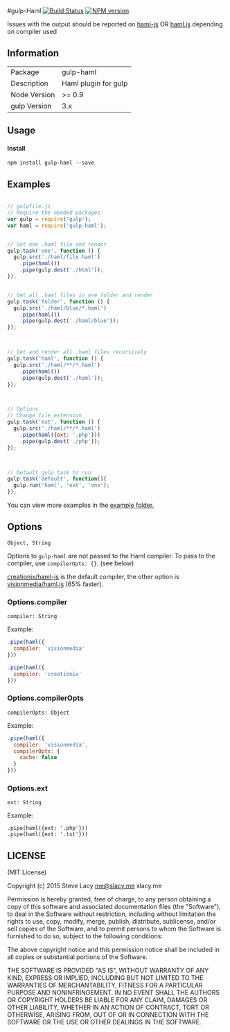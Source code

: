 #gulp-Haml
[![Build Status](https://travis-ci.org/stevelacy/gulp-haml.png?branch=master)](https://travis-ci.org/stevelacy/gulp-haml)
[![NPM version](https://badge.fury.io/js/gulp-haml.png)](http://badge.fury.io/js/gulp-haml)

Issues with the output should be reported on [haml-js](https://github.com/creationix/haml-js) OR [haml.js](https://github.com/visionmedia/haml.js) depending on compiler used

## Information

<table>
<tr>
<td>Package</td><td>gulp-haml</td>
</tr>
<tr>
<td>Description</td>
<td>Haml plugin for gulp</td>
</tr>
<tr>
<td>Node Version</td>
<td>>= 0.9</td>
</tr>
<tr>
<td>gulp Version</td>
<td>3.x</td>
</tr>
</table>

## Usage
#### Install
    npm install gulp-haml --save

## Examples

```javascript

// gulpfile.js
// Require the needed packages
var gulp = require('gulp');
var haml = require('gulp-haml');


// Get one .haml file and render
gulp.task('one', function () {
  gulp.src('./haml/file.haml')
    .pipe(haml())
    .pipe(gulp.dest('./html'));
});


// Get all .haml files in one folder and render
gulp.task('folder', function () {
  gulp.src('./haml/blue/*.haml')
    .pipe(haml())
    .pipe(gulp.dest('./haml/blue'));
});



// Get and render all .haml files recursively
gulp.task('haml', function () {
  gulp.src('./haml/**/*.haml')
    .pipe(haml())
    .pipe(gulp.dest('./haml'));
});



// Options
// Change file extension
gulp.task('ext', function () {
  gulp.src('./haml/**/*.haml')
    .pipe(haml({ext: '.php'}))
    .pipe(gulp.dest('./php'));
});



// Default gulp task to run
gulp.task('default', function(){
  gulp.run('haml', 'ext', 'one');
});

```
You can view more examples in the [example folder.](https://github.com/stevelacy/gulp-haml/tree/master/examples)

## Options
`Object, String`

Options to `gulp-haml` are not passed to the Haml compiler. To pass to the compiler, use `compilerOpts: {}`. (see below)

[creationix/haml-js](https://github.com/creationix/haml-js) is the default compiler, the other option is [visionmedia/haml.js](https://github.com/visionmedia/haml.js) (65% faster).

### Options.compiler
`compiler: String`

Example:
```javascript
.pipe(haml({
  compiler: 'visionmedia'
}))

.pipe(haml({
  compiler: 'creationix'
}))
```

### Options.compilerOpts
`compilerOpts: Object`

Example:
```javascript
.pipe(haml({
  compiler: 'visionmedia',
  compilerOpts: {
    cache: false
  }
}))
```

### Options.ext
`ext: String`

Example:

    .pipe(haml({ext: '.php'}))
    .pipe(haml({ext: '.txt'}))






## LICENSE

(MIT License)

Copyright (c) 2015 Steve Lacy <me@slacy.me> slacy.me

Permission is hereby granted, free of charge, to any person obtaining
a copy of this software and associated documentation files (the
"Software"), to deal in the Software without restriction, including
without limitation the rights to use, copy, modify, merge, publish,
distribute, sublicense, and/or sell copies of the Software, and to
permit persons to whom the Software is furnished to do so, subject to
the following conditions:

The above copyright notice and this permission notice shall be
included in all copies or substantial portions of the Software.

THE SOFTWARE IS PROVIDED "AS IS", WITHOUT WARRANTY OF ANY KIND,
EXPRESS OR IMPLIED, INCLUDING BUT NOT LIMITED TO THE WARRANTIES OF
MERCHANTABILITY, FITNESS FOR A PARTICULAR PURPOSE AND
NONINFRINGEMENT. IN NO EVENT SHALL THE AUTHORS OR COPYRIGHT HOLDERS BE
LIABLE FOR ANY CLAIM, DAMAGES OR OTHER LIABILITY, WHETHER IN AN ACTION
OF CONTRACT, TORT OR OTHERWISE, ARISING FROM, OUT OF OR IN CONNECTION
WITH THE SOFTWARE OR THE USE OR OTHER DEALINGS IN THE SOFTWARE.
